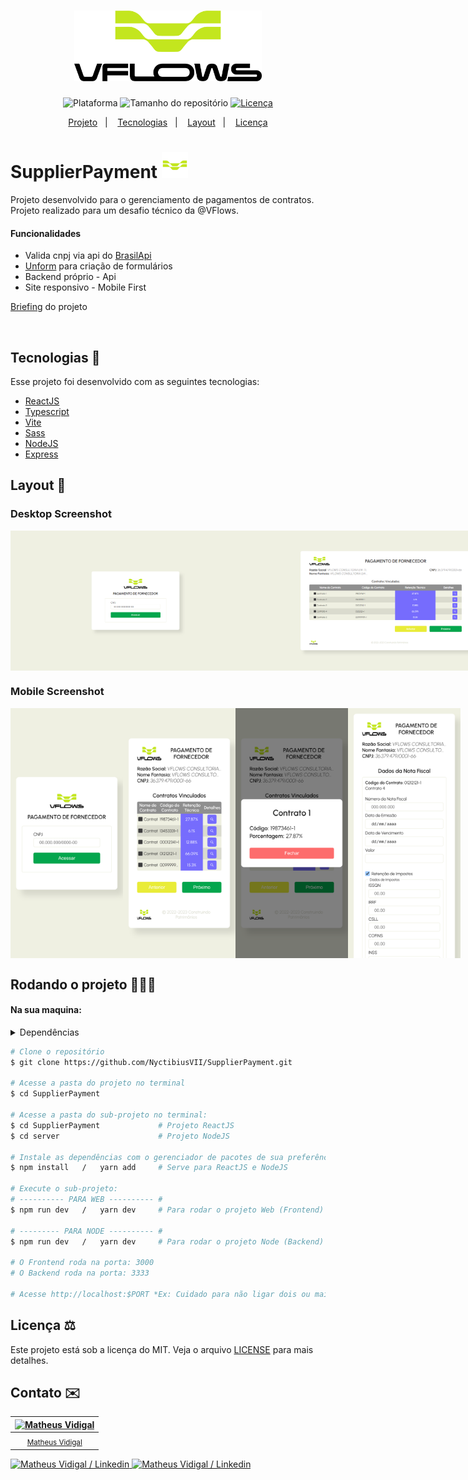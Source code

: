 <h1 align="center">
    <img src="./.github/logo-full.png" width="300" heigh="150" alt="Logo SupplierPayment">
</h1>
<p align="center">
    <img alt="Plataforma" src="https://img.shields.io/static/v1?label=Plataforma&message=Mobile/PC&color=000000&labelColor=C3E61E">
    <img alt="Tamanho do repositório" src="https://img.shields.io/github/repo-size/NyctibiusVII/SupplierPayment?color=000000&labelColor=C3E61E">
    <a href="https://github.com/NyctibiusVII/SupplierPayment/blob/main/LICENSE">
        <img alt="Licença" src="https://img.shields.io/static/v1?label=License&message=MIT&color=000000&labelColor=C3E61E">
    </a>
</p>
<p align="center">
    <a href="#SupplierPayment-">Projeto</a>&nbsp;&nbsp;&nbsp;|&nbsp;&nbsp;&nbsp;
    <a href="#tecnologias-">Tecnologias</a>&nbsp;&nbsp;&nbsp;|&nbsp;&nbsp;&nbsp;
    <a href="#layout-">Layout</a>&nbsp;&nbsp;&nbsp;|&nbsp;&nbsp;&nbsp;
    <a href="#licença-%EF%B8%8F">Licença</a>
</p>

# SupplierPayment <img src=".github/logo-icon.png" width="42" alt="logo icon">
Projeto desenvolvido para o gerenciamento de pagamentos de contratos. Projeto realizado para um desafio técnico da @VFlows.

#### Funcionalidades
* Valida cnpj via api do <a href="https://brasilapi.com.br">BrasilApi</a>
* <a href="https://unform-rocketseat.vercel.app">Unform</a> para criação de formulários
* Backend próprio - Api
* Site responsivo - Mobile First

<a href="/briefing.md">Briefing</a> do projeto

<br>

## Tecnologias 🚀
Esse projeto foi desenvolvido com as seguintes tecnologias:
- [ReactJS](https://pt-br.reactjs.org)
- [Typescript](https://www.typescriptlang.org)
- [Vite](https://vitejs.dev)
- [Sass](https://sass-lang.com)
- [NodeJS](https://nodejs.org)
- [Express](https://expressjs.com)

## Layout 🚧
### Desktop Screenshot
<div style="display: flex; flex-direction: 'column'; align-items: 'center';">
<!-- Responsive, 1366 x 768, 50% (Laptop L - 1366px) -->
    <img width="400px" src="./.github/access-desktop.png">
    <img width="400px" src="./.github/contracts-desktop.png">
    <img width="400px" src="./.github/modal-info-desktop.png">
    <img width="400px" src="./.github/invoice-desktop.png">
</div>

### Mobile Screenshot
<div style="display: flex; flex-direction: 'row';">
<!-- Responsive, 320 x 711, 75% (Mobile X11T - 320px) -->
    <img width="180px" src="./.github/access-mobile.png">
    <img width="180px" src="./.github/contracts-mobile.png">
    <img width="180px" src="./.github/modal-info-mobile.png">
    <img width="180px" src="./.github/invoice-mobile.png">
</div>

## Rodando o projeto 🚴🏻‍♂️
#### Na sua maquina:
<details>
    <summary>Dependências</summary>

```json
  ------- WEB -------
  "dependencies": {
    "@unform/core": "^2.1.6",
    "@unform/web": "^2.1.6",
    "axios": "^1.2.5",
    "react": "^18.2.0",
    "react-dom": "^18.2.0",
    "react-router-dom": "^6.8.0",
    "sass": "^1.57.1"
  },
  "devDependencies": {
    "@types/react": "^18.0.26",
    "@types/react-dom": "^18.0.9",
    "@types/react-router-dom": "^5.3.3",
    "@vitejs/plugin-react": "^3.0.0",
    "typescript": "^4.9.3",
    "vite": "^4.0.0"
  }

  ------- NODE -------
  "dependencies": {
    "cors": "^2.8.5",
    "express": "^4.18.2",
    "ts-node": "^10.9.1"
  },
  "devDependencies": {
    "@types/cors": "^2.8.13",
    "@types/express": "^4.17.16",
    "@types/node": "^18.11.18",
    "nodemon": "^2.0.20",
    "typescript": "^4.9.4"
  }
```
> Ex: `$ npm install _____` ou `$ yarn add _____` para instalar as dependências

> Utilize a tag `-D` para instalar as dependências de desenvolvimento.<br>
> Utilize a tag `@types` para instalar o suporte a Typescript.<br>
> Utilize a tag `@latest` para instalar a versão mais recente.
</details>

```bash
# Clone o repositório
$ git clone https://github.com/NyctibiusVII/SupplierPayment.git

# Acesse a pasta do projeto no terminal
$ cd SupplierPayment

# Acesse a pasta do sub-projeto no terminal:
$ cd SupplierPayment             # Projeto ReactJS
$ cd server                      # Projeto NodeJS

# Instale as dependências com o gerenciador de pacotes de sua preferência
$ npm install   /   yarn add     # Serve para ReactJS e NodeJS

# Execute o sub-projeto:
# ---------- PARA WEB ---------- #
$ npm run dev   /   yarn dev     # Para rodar o projeto Web (Frontend)

# --------- PARA NODE ---------- #
$ npm run dev   /   yarn dev     # Para rodar o projeto Node (Backend)

# O Frontend roda na porta: 3000
# O Backend roda na porta: 3333

# Acesse http://localhost:$PORT *Ex: Cuidado para não ligar dois ou mais projetos na mesma porta, pois o servidor pode não iniciar.
```

## Licença ⚖️
Este projeto está sob a licença do MIT. Veja o arquivo [LICENSE](https://github.com/NyctibiusVII/SupplierPayment/blob/main/LICENSE) para mais detalhes.

## Contato ✉️
| [![Matheus Vidigal](https://github.com/NyctibiusVII.png?size=100)](https://github.com/NyctibiusVII) |
| :---: |
| <sub>[Matheus Vidigal](https://github.com/NyctibiusVII)</sub> |

<p align="left">
    <a href="https://www.linkedin.com/in/matheus-vidigal-nyctibiusvii/">
        <img alt="Matheus Vidigal / Linkedin" src="https://img.shields.io/badge/-Matheus Vidigal-333?style=flat&logo=Linkedin&logoColor=fff&color=000000" />
    </a>
    <a href="https://mail.google.com/mail/u/1/#inbox?compose=GTvVlcSGLCKpKJfwPsKKqzXBplKkGtCLvCQcFWdWxCxQFfkHzzjVkgzrMFPBgKBmWFHvrjrCsMqSH">
        <img alt="Matheus Vidigal / Linkedin" src="https://img.shields.io/badge/-Matheus Vidigal-333?style=flat&logo=Gmail&logoColor=ffffff&color=C3E61E" />
    </a>
</p>